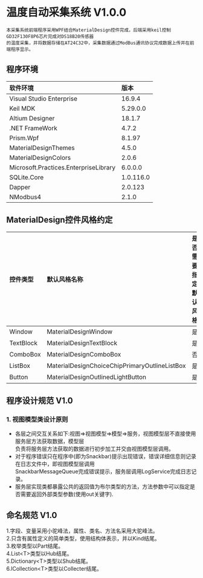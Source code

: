 #  温度自动采集系统 V1.0.0  
    本采集系统前端程序采用WPF结合MaterialDesign控件完成，后端采用keil控制GD32F130F8P6芯片完成对DS18B20传感器  
    的温度采集，并将数据存储在AT24C32中，采集数据通过ModBus通讯协议完成数据上传并在前端程序显示。  

## 程序环境  
|软件环境         |   版本 | 
| :----          |  :---- |
| Visual Studio Enterprise  | 16.9.4 |
| Keil MDK       | 5.29.0.0 |
| Altium Designer| 18.1.7 |
| .NET FrameWork | 4.7.2 |
| Prism.Wpf      | 8.1.97 |
| MaterialDesignThemes | 4.5.0 |
| MaterialDesignColors | 2.0.6 |
| Microsoft.Practices.EnterpriseLibrary | 6.0.0.0 |
| SQLite.Core    | 1.0.116.0 |
| Dapper         | 2.0.123 |
| NModbus4       | 2.1.0 |

## MaterialDesign控件风格约定
| 控件类型  | 默认风格名称 | 是否需要指定默认风格 |
| :----          |  :---- |  :---- |
| Window | MaterialDesignWindow | 是 |
| TextBlock | MaterialDesignTextBlock | 是 |
| ComboBox | MaterialDesignComboBox | 否 |
| ListBox | MaterialDesignChoiceChipPrimaryOutlineListBox | 是 |
| Button | MaterialDesignOutlinedLightButton | 是 |

##  程序设计规范 V1.0  
### 1. 视图模型类设计原则
- 各层之间交互关系如下:视图=>视图模型=>模型=>服务，视图模型层不直接使用服务层方法获取数据，模型层  
  负责将服务层方法获取的数据进行初步加工并交由视图模型层调用。 
- 对于程序错误只在程序中(即为Snackbar)提示出现错误，错误详细信息则记录在日志文件中，即视图模型层调用  
  SnackbarMessageQueue完成错误提示，服务层调用LogService完成日志记录。  
- 服务层实现类都暴露公共的返回值为布尔类型的方法，方法参数中可以指定是否需要返回外部类型参数(使用out关键字).


##  命名规范 V1.0  
1.字段、变量采用小驼峰法，属性、类名、方法名采用大驼峰法。  
2.只含有属性定义的简单类型，使用结构体表示，并以Kind结尾。  
3.枚举类型以Part结尾。  
4.List\<T>类型以Hub结尾。  
5.Dictionary\<T>类型以Shub结尾。  
6.ICollection\<T>类型以Collecter结尾。  